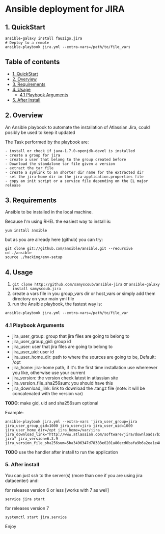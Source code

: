 # Ansible deployment for JIRA

## 1. QuickStart

```
ansible-galaxy install fauzigo.jira
# Deploy to a remote
ansible-playbook jira.yml --extra-vars=/path/to/file_vars

```


## Table of contents

- [1. QuickStart](#1-quickstart)
- [2. Overview](#2-overview)
- [3. Requirements](#3-requirements)
- [4. Usage](#4-usage)
  - [4.1 Playbook Arguments](#41-playbook-arguments)
- [5. After Install](#5-after-install)


## 2. Overview

An Ansible playbook to automate the installation of Atlassian Jira, could posibly be used to keep it updated

The Task performed by the playbook are:

	- install or check if java-1.7.0-openjdk-devel is installed
	- create a group for jira
	- create a user that belong to the group created before
	- Download the standalone tar file given a version
	- extract the tar file
	- create a symlink to an shorter dir name for the extracted dir
	- set the jira-home dir in the jira-application.properties file
	- copy an init script or a service file depending on the EL major release 


## 3. Requirements

Ansible to be installed in the local machine.

Because I'm using RHEL the easiest way to install  is:

```
yum install ansible
```
but as you are already here (github) you can try:

```
git clone git://github.com/ansible/ansible.git --recursive
cd ./ansible
source ./hacking/env-setup
```

## 4. Usage

1. `git clone http://github.com/samyscoub/ansible-jira` or `ansible-galaxy install samyscoub.jira`
2. create a vars file in you group_vars dir or host_vars or simply add them directory on your main yml file
3. run the Ansible playbook, the fastest way is:

```
ansible-playbook jira.yml --extra-vars=/path/to/file_var
```

### 4.1 Playbook Arguments

- jira_user_group: group that jira files are going to belong to
- jira_user_group_gid: group id 
- jira_user: user that jira files are going to belong to
- jira_user_uid: user id
- jira_user_home_dir: path to where the sources are going to be, Default: /opt
- jira_home: jira-home path, if it's the first time installation use whereever you like, otherwise use your current
- jira_version: the version check latest in atlassian site
- jira_version_file_sha256sum: you should have this 
- jira_download_link: link to download the .tar.gz file (note: it will be concatenated with the version var)

**TODO**: make gid, uid and sha256sum optional

Example:

```
ansible-playbook jira.yml --extra-vars 'jira_user_group=jira jira_user_group_gid=1000 jira_user=jira jira_user_uid=1000 jira_user_home_dir=/opt jira_home=/var/jira jira_download_link="http://www.atlassian.com/software/jira/downloads/binary/atlassian-jira" jira_version=6.3.9 jira_version_file_sha256sum=5ba3496347d78383e0201a80ecd0bafa9b6a2ea1e4841f4d843c1369d21da9a9'
```

**TODO** use the handler after install to run the application

### 5. After install

You can just ssh to the server(s) (more than one if you are using jira datacenter) and:

for releases version 6 or less [works with 7 as well]
```
service jira start
```

for releases version 7 
```
systemctl start jira.service
```


Enjoy
